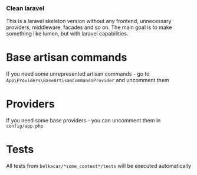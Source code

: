 ### Clean laravel

This is a laravel skeleton version without any frontend, unnecessary providers, middleware, facades and so on.
The main goal is to make something like lumen, but with laravel capabilities.

# Base artisan commands
If you need some unrepresented artisan commands - go to `App\Providers\BaseArtisanCommandsProvider` and uncomment them

# Providers
If you need some base providers - you can uncomment them in `config/app.php`

# Tests
All tests from `belkacar/*some_context*/tests` will be executed automatically
